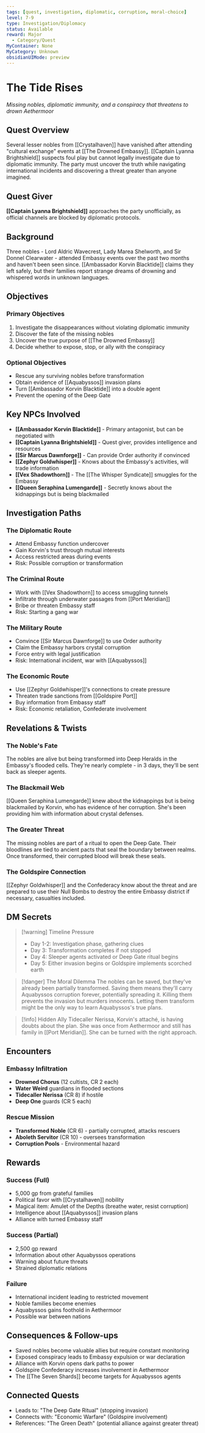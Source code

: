 ```yaml
---
tags: [quest, investigation, diplomatic, corruption, moral-choice]
level: 7-9
type: Investigation/Diplomacy
status: Available
reward: Major
  - Category/Quest
MyContainer: None
MyCategory: Unknown
obsidianUIMode: preview
---
```


# The Tide Rises

*Missing nobles, diplomatic immunity, and a conspiracy that threatens to drown Aethermoor*

## Quest Overview
Several lesser nobles from [[Crystalhaven]] have vanished after attending "cultural exchange" events at [[The Drowned Embassy]]. [[Captain Lyanna Brightshield]] suspects foul play but cannot legally investigate due to diplomatic immunity. The party must uncover the truth while navigating international incidents and discovering a threat greater than anyone imagined.

## Quest Giver
**[[Captain Lyanna Brightshield]]** approaches the party unofficially, as official channels are blocked by diplomatic protocols.

## Background
Three nobles - Lord Aldric Wavecrest, Lady Marea Shelworth, and Sir Donnel Clearwater - attended Embassy events over the past two months and haven't been seen since. [[Ambassador Korvin Blacktide]] claims they left safely, but their families report strange dreams of drowning and whispered words in unknown languages.

## Objectives

### Primary Objectives
1. Investigate the disappearances without violating diplomatic immunity
2. Discover the fate of the missing nobles
3. Uncover the true purpose of [[The Drowned Embassy]]
4. Decide whether to expose, stop, or ally with the conspiracy

### Optional Objectives
- Rescue any surviving nobles before transformation
- Obtain evidence of [[Aquabyssos]] invasion plans
- Turn [[Ambassador Korvin Blacktide]] into a double agent
- Prevent the opening of the Deep Gate

## Key NPCs Involved
- **[[Ambassador Korvin Blacktide]]** - Primary antagonist, but can be negotiated with
- **[[Captain Lyanna Brightshield]]** - Quest giver, provides intelligence and resources
- **[[Sir Marcus Dawnforge]]** - Can provide Order authority if convinced
- **[[Zephyr Goldwhisper]]** - Knows about the Embassy's activities, will trade information
- **[[Vex Shadowthorn]]** - The [[The Whisper Syndicate]] smuggles for the Embassy
- **[[Queen Seraphina Lumengarde]]** - Secretly knows about the kidnappings but is being blackmailed

## Investigation Paths

### The Diplomatic Route
- Attend Embassy function undercover
- Gain Korvin's trust through mutual interests
- Access restricted areas during events
- Risk: Possible corruption or transformation

### The Criminal Route  
- Work with [[Vex Shadowthorn]] to access smuggling tunnels
- Infiltrate through underwater passages from [[Port Meridian]]
- Bribe or threaten Embassy staff
- Risk: Starting a gang war

### The Military Route
- Convince [[Sir Marcus Dawnforge]] to use Order authority
- Claim the Embassy harbors crystal corruption
- Force entry with legal justification
- Risk: International incident, war with [[Aquabyssos]]

### The Economic Route
- Use [[Zephyr Goldwhisper]]'s connections to create pressure
- Threaten trade sanctions from [[Goldspire Port]]
- Buy information from Embassy staff
- Risk: Economic retaliation, Confederate involvement

## Revelations & Twists

### The Noble's Fate
The nobles are alive but being transformed into Deep Heralds in the Embassy's flooded cells. They're nearly complete - in 3 days, they'll be sent back as sleeper agents.

### The Blackmail Web
[[Queen Seraphina Lumengarde]] knew about the kidnappings but is being blackmailed by Korvin, who has evidence of her corruption. She's been providing him with information about crystal defenses.

### The Greater Threat
The missing nobles are part of a ritual to open the Deep Gate. Their bloodlines are tied to ancient pacts that seal the boundary between realms. Once transformed, their corrupted blood will break these seals.

### The Goldspire Connection
[[Zephyr Goldwhisper]] and the Confederacy know about the threat and are prepared to use their Null Bombs to destroy the entire Embassy district if necessary, casualties included.

## DM Secrets
> [!warning] Timeline Pressure
> - Day 1-2: Investigation phase, gathering clues
> - Day 3: Transformation completes if not stopped
> - Day 4: Sleeper agents activated or Deep Gate ritual begins
> - Day 5: Either invasion begins or Goldspire implements scorched earth

> [!danger] The Moral Dilemma
> The nobles can be saved, but they've already been partially transformed. Saving them means they'll carry Aquabyssos corruption forever, potentially spreading it. Killing them prevents the invasion but murders innocents. Letting them transform might be the only way to learn Aquabyssos's true plans.

> [!info] Hidden Ally
> Tidecaller Nerissa, Korvin's attaché, is having doubts about the plan. She was once from Aethermoor and still has family in [[Port Meridian]]. She can be turned with the right approach.

## Encounters

### Embassy Infiltration
- **Drowned Chorus** (12 cultists, CR 2 each)
- **Water Weird** guardians in flooded sections
- **Tidecaller Nerissa** (CR 8) if hostile
- **Deep One** guards (CR 5 each)

### Rescue Mission
- **Transformed Noble** (CR 6) - partially corrupted, attacks rescuers
- **Aboleth Servitor** (CR 10) - oversees transformation
- **Corruption Pools** - Environmental hazard

## Rewards

### Success (Full)
- 5,000 gp from grateful families
- Political favor with [[Crystalhaven]] nobility
- Magical item: Amulet of the Depths (breathe water, resist corruption)
- Intelligence about [[Aquabyssos]] invasion plans
- Alliance with turned Embassy staff

### Success (Partial)
- 2,500 gp reward
- Information about other Aquabyssos operations
- Warning about future threats
- Strained diplomatic relations

### Failure
- International incident leading to restricted movement
- Noble families become enemies
- Aquabyssos gains foothold in Aethermoor
- Possible war between nations

## Consequences & Follow-ups
- Saved nobles become valuable allies but require constant monitoring
- Exposed conspiracy leads to Embassy expulsion or war declaration
- Alliance with Korvin opens dark paths to power
- Goldspire Confederacy increases involvement in Aethermoor
- The [[The Seven Shards]] become targets for Aquabyssos agents

## Connected Quests
- Leads to: "The Deep Gate Ritual" (stopping invasion)
- Connects with: "Economic Warfare" (Goldspire involvement)
- References: "The Green Death" (potential alliance against greater threat)
